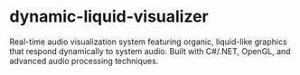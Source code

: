# dynamic-liquid-visualizer
Real-time audio visualization system featuring organic, liquid-like graphics that respond dynamically to system audio. Built with C#/.NET, OpenGL, and advanced audio processing techniques.
